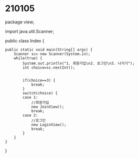 # 210105


package view;

import java.util.Scanner;


public class Index {	




	public static void main(String[] args) {
		Scanner sc= new Scanner(System.in);
		while(true) {
			System.out.println("1. 회원가입\n2. 로그인\n3. 나가기");
			int choice=sc.nextInt();
			
			
			if(choice==3) {
				break;
			}
			switch(choice) {
			case 1:
				//회원가입
				new JoinView(); 
				break;
			case 2:
				//로그인
				new LoginView();
				break;
			}
		}
	}
}

